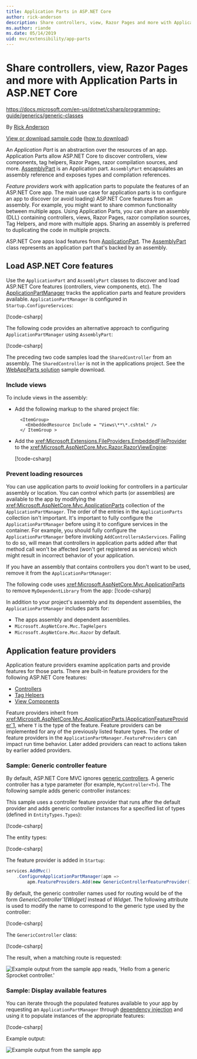 ```yaml
---
title: Application Parts in ASP.NET Core
author: rick-anderson
description: Share controllers, view, Razor Pages and more with Application Parts in ASP.NET Core
ms.author: riande
ms.date: 05/14/2019
uid: mvc/extensibility/app-parts
---
```

# Share controllers, view, Razor Pages and more with Application Parts in ASP.NET Core

https://docs.microsoft.com/en-us/dotnet/csharp/programming-guide/generics/generic-classes

By [Rick Anderson](https://twitter.com/RickAndMSFT)

[View or download sample code](https://github.com/aspnet/AspNetCore.Docs/tree/master/aspnetcore/mvc/advanced/app-parts/sample) ([how to download](xref:index#how-to-download-a-sample))

An *Application Part* is an abstraction over the resources of an app. Application Parts allow ASP.NET Core to discover controllers, view components, tag helpers, Razor Pages, razor compilation sources, and more. [AssemblyPart](/dotnet/api/microsoft.aspnetcore.mvc.applicationparts.assemblypart#Microsoft_AspNetCore_Mvc_ApplicationParts_AssemblyPart) is an Application part. `AssemblyPart` encapsulates an assembly reference and exposes types and compilation references.

*Feature providers* work with application parts to populate the features of an ASP.NET Core app. The main use case for application parts is to configure an app to discover (or avoid loading) ASP.NET Core features from an assembly. For example, you might want to share common functionality between multiple apps. Using Application Parts, you can share an assembly (DLL) containing controllers, views, Razor Pages, razor compilation sources, Tag Helpers, and more with multiple apps. Sharing an assembly is preferred to duplicating the code in multiple projects.

ASP.NET Core apps load features from [ApplicationPart](/dotnet/api/microsoft.aspnetcore.mvc.applicationparts.applicationpart). The [AssemblyPart](/dotnet/api/microsoft.aspnetcore.mvc.applicationparts.assemblypart#Microsoft_AspNetCore_Mvc_ApplicationParts_AssemblyPart) class represents an application part that's backed by an assembly.

## Load ASP.NET Core features

Use the `ApplicationPart` and `AssemblyPart` classes to discover and load ASP.NET Core features (controllers, view components, etc). The [ApplicationPartManager](/dotnet/api/microsoft.aspnetcore.mvc.applicationparts.applicationpartmanager) tracks the application parts and feature providers available. `ApplicationPartManager` is configured in `Startup.ConfigureServices`:

[!code-csharp[](./app-parts/sample/sample1/WebAppParts/Startup.cs?name=snippet)]

The following code provides an alternative approach to configuring `ApplicationPartManager` using `AssemblyPart`:

[!code-csharp[](./app-parts/sample/sample1/WebAppParts/Startup2.cs?name=snippet)]

The preceding two code samples load the `SharedController` from an assembly. The `SharedController` is not in the applications project. See the [WebAppParts solution](https://github.com/aspnet/AspNetCore.Docs/tree/master/aspnetcore/mvc/advanced/app-parts/sample1/WebAppParts) sample download.

### Include views

To include views in the assembly:

* Add the following markup to the shared project file:

  ```csproj
    <ItemGroup>
      <EmbeddedResource Include = "Views\**\*.cshtml" />
    </ ItemGroup >
  ```

* Add the <xref:Microsoft.Extensions.FileProviders.EmbeddedFileProvider> to the <xref:Microsoft.AspNetCore.Mvc.Razor.RazorViewEngine>:

    [!code-csharp[](./app-parts/sample/sample1/WebAppParts/StartupViews.cs?name=snippet&highlight=3-7)]

### Prevent loading resources

You can use application parts to *avoid* looking for controllers in a particular assembly or location. You can control which parts (or assemblies) are available to the app by modifying the <xref:Microsoft.AspNetCore.Mvc.ApplicationParts> collection of the `ApplicationPartManager`. The order of the entries in the `ApplicationParts` collection isn't important. It's important to fully configure the `ApplicationPartManager` before using it to configure services in the container. For example, you should fully configure the `ApplicationPartManager` before invoking `AddControllersAsServices`. Failing to do so, will mean that controllers in application parts added after that method call won't be affected (won't get registered as services) which might result in incorrect behavior of your application.

If you have an assembly that contains controllers you don't want to be used, remove it from the `ApplicationPartManager`:

The following code uses <xref:Microsoft.AspNetCore.Mvc.ApplicationParts> to remove `MyDependentLibrary` from the app:
[!code-csharp[](./app-parts/sample/sample1/WebAppParts/StartupRm.cs?name=snippet)]

In addition to your project's assembly and its dependent assemblies, the `ApplicationPartManager` includes parts for:

* The apps assembly and dependent assemblies.
* `Microsoft.AspNetCore.Mvc.TagHelpers`
* `Microsoft.AspNetCore.Mvc.Razor` by default.

## Application feature providers

Application feature providers examine application parts and provide features for those parts. There are built-in feature providers for the following ASP.NET Core features:

* [Controllers](/dotnet/api/microsoft.aspnetcore.mvc.controllers.controllerfeatureprovider)
* [Tag Helpers](/dotnet/api/microsoft.aspnetcore.mvc.razor.taghelpers.taghelperfeatureprovider)
* [View Components](/dotnet/api/microsoft.aspnetcore.mvc.viewcomponents.viewcomponentfeatureprovider)

Feature providers inherit from <xref:Microsoft.AspNetCore.Mvc.ApplicationParts.IApplicationFeatureProvider`1>, where `T` is the type of the feature. Feature providers can be implemented for any of the previously listed feature types. The order of feature providers in the `ApplicationPartManager.FeatureProviders` can impact run time behavior. Later added providers can react to actions taken by earlier added providers.

### Sample: Generic controller feature

By default, ASP.NET Core MVC ignores [generic controllers](https://docs.microsoft.com/en-us/dotnet/csharp/programming-guide/generics/generic-classes). A generic controller has a type parameter (for example, `MyController<T>`). The following sample adds generic controller instances:

This sample uses a controller feature provider that runs after the default provider and adds generic controller instances for a specified list of types (defined in `EntityTypes.Types`):

[!code-csharp[](./app-parts/sample/AppPartsSample/GenericControllerFeatureProvider.cs?highlight=13&range=18-36)]

The entity types:

[!code-csharp[](./app-parts/sample/AppPartsSample/Model/EntityTypes.cs?range=6-16)]

The feature provider is added in `Startup`:

```csharp
services.AddMvc()
    .ConfigureApplicationPartManager(apm => 
        apm.FeatureProviders.Add(new GenericControllerFeatureProvider()));
```

By default, the generic controller names used for routing would be of the form *GenericController`1[Widget]* instead of *Widget*. The following attribute is used to modify the name to correspond to the generic type used by the controller:

[!code-csharp[](./app-parts/sample/AppPartsSample/GenericControllerNameConvention.cs)]

The `GenericController` class:

[!code-csharp[](./app-parts/sample/AppPartsSample/GenericController.cs?highlight=5-6)]

The result, when a matching route is requested:

![Example output from the sample app reads, 'Hello from a generic Sprocket controller.'](app-parts/_static/generic-controller.png)

### Sample: Display available features

You can iterate through the populated features available to your app by requesting an `ApplicationPartManager` through [dependency injection](../../fundamentals/dependency-injection.md) and using it to populate instances of the appropriate features:

[!code-csharp[](./app-parts/sample/AppPartsSample/Controllers/FeaturesController.cs?highlight=16,25-27)]

Example output:

![Example output from the sample app](app-parts/_static/available-features.png)
